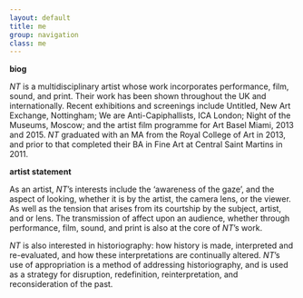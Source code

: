 ```yaml
---
layout: default
title: me
group: navigation
class: me
---
```

<b>biog</b> 

<em>NT</em> is a multidisciplinary artist whose work incorporates performance, film, sound, and print. Their work has been shown throughout the UK and internationally. Recent exhibitions and screenings include Untitled, New Art Exchange, Nottingham; We are Anti-Capiphallists, ICA London; Night of the Museums, Moscow; and the artist film programme for Art Basel Miami, 2013 and 2015. <em>NT</em> graduated with an MA from the Royal College of Art in 2013, and prior to that completed their BA in Fine Art at Central Saint Martins in 2011. 

<b>artist statement</b>

As an artist, <em>NT</em>’s interests include the ‘awareness of the gaze’, and the aspect of looking, whether it is by the artist, the camera lens, or the viewer. As well as the tension that arises from its courtship by the subject, artist, and or lens. The transmission of affect upon an audience, whether through performance, film, sound, and print is also at the core of <em>NT</em>’s work.

<em>NT</em> is also interested in historiography: how history is made, interpreted and re-evaluated, and how these interpretations are continually altered. <em>NT</em>’s use of appropriation is a method of addressing historiography, and is used as a strategy for disruption, redefinition, reinterpretation, and reconsideration of the past.